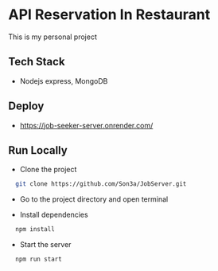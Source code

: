 # API Reservation In Restaurant

This is my personal project

## Tech Stack
- Nodejs express, MongoDB

## Deploy
- https://job-seeker-server.onrender.com/

## Run Locally

- Clone the project

```bash
  git clone https://github.com/Son3a/JobServer.git
```

- Go to the project directory and open terminal

- Install dependencies

```bash
  npm install
```

- Start the server

```bash
  npm run start
```
